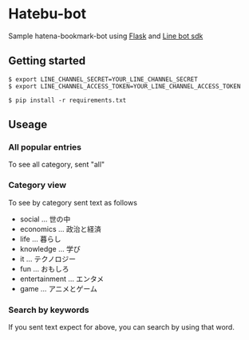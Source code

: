 # Hatebu-bot

Sample hatena-bookmark-bot using [Flask](http://flask.pocoo.org/) and [Line bot sdk](https://github.com/line/line-bot-sdk-python)


## Getting started

```
$ export LINE_CHANNEL_SECRET=YOUR_LINE_CHANNEL_SECRET
$ export LINE_CHANNEL_ACCESS_TOKEN=YOUR_LINE_CHANNEL_ACCESS_TOKEN

$ pip install -r requirements.txt
```

## Useage

### All popular entries
To see all category, sent "all"

### Category view
To see by category sent text as follows

- social … 世の中
- economics … 政治と経済
- life … 暮らし
- knowledge … 学び
- it … テクノロジー
- fun … おもしろ
- entertainment … エンタメ
- game … アニメとゲーム

### Search by keywords

If you sent text expect for above, you can search by using that word.

